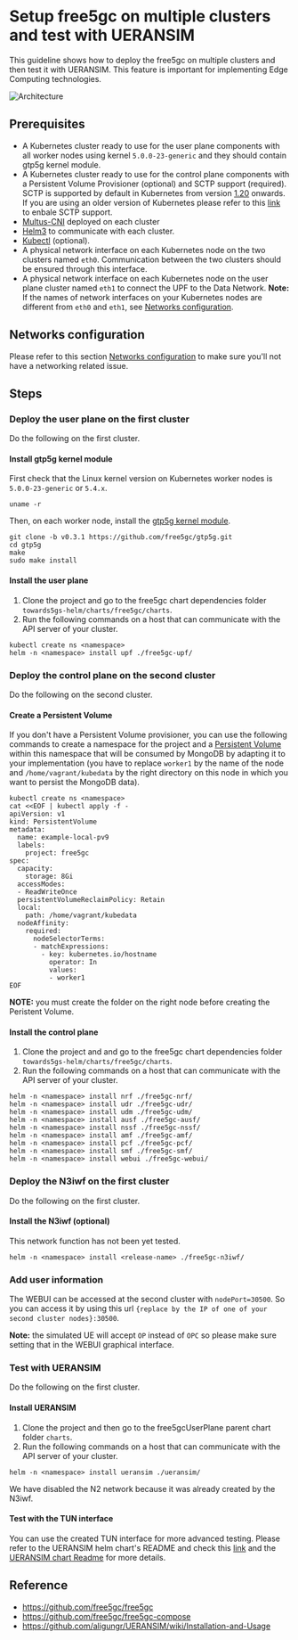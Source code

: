 # Setup free5gc on multiple clusters and test with UERANSIM

This guideline shows how to deploy the free5gc on multiple clusters and then test it with UERANSIM. This feature is important for implementing Edge Computing technologies.

![Architecture](/pictures/Setup-free5gc-on-multiple-clusters-and-test-with-UERANSIM-Architecture.png)



## Prerequisites
 - A Kubernetes cluster ready to use for the user plane components with all worker nodes using kernel `5.0.0-23-generic` and they should contain gtp5g kernel module.
 - A Kubernetes cluster ready to use for the control plane components with a Persistent Volume Provisioner (optional) and SCTP support (required). SCTP is supported by default in Kubernetes from version [1.20](https://kubernetes.io/docs/setup/release/notes/#feature) onwards. If you are using an older version of Kubernetes please refer to this [link](https://v1-19.docs.kubernetes.io/docs/concepts/services-networking/service/#sctp) to enbale SCTP support.
 - [Multus-CNI](https://github.com/intel/multus-cni) deployed on each cluster
 - [Helm3](https://helm.sh/docs/intro/install/) to communicate with each cluster.
 - [Kubectl](https://kubernetes.io/docs/tasks/tools/install-kubectl/) (optional).
 - A physical network interface on each Kubernetes node on the two clusters named `eth0`. Communication between the two clusters should be ensured through this interface.
 - A physical network interface on each Kubernetes node on the user plane cluster named `eth1` to connect the UPF to the Data Network.
**Note:** If the names of network interfaces on your Kubernetes nodes are different from `eth0` and `eth1`, see [Networks configuration](#networks-configuration).

## Networks configuration
Please refer to this section [Networks configuration](https://github.com/Orange-OpenSource/towards5gs-helm/tree/main/charts/free5gc#networks-configuration) to make sure you'll not have a networking related issue.


## Steps

### Deploy the user plane on the first cluster
Do the following on the first cluster.

#### Install gtp5g kernel module
First check that the Linux kernel version on Kubernetes worker nodes is `5.0.0-23-generic` or `5.4.x`. 
```console
uname -r
```
Then, on each worker node, install the [gtp5g kernel module](https://github.com/free5gc/gtp5g). 
```console
git clone -b v0.3.1 https://github.com/free5gc/gtp5g.git
cd gtp5g
make
sudo make install
```

#### Install the user plane
1. Clone the project and go to the free5gc chart dependencies folder `towards5gs-helm/charts/free5gc/charts`.
2. Run the following commands on a host that can communicate with the API server of your cluster.
```console
kubectl create ns <namespace>
helm -n <namespace> install upf ./free5gc-upf/
```

### Deploy the control plane on the second cluster
Do the following on the second cluster.
#### Create a Persistent Volume
If you don't have a Persistent Volume provisioner, you can use the following commands to create a namespace for the project and a [Persistent Volume](https://kubernetes.io/docs/concepts/storage/persistent-volumes/) within this namespace that will be consumed by MongoDB by adapting it to your implementation (you have to replace `worker1` by the name of the node and `/home/vagrant/kubedata` by the right directory on this node in which you want to persist the MongoDB data).
```console
kubectl create ns <namespace>
cat <<EOF | kubectl apply -f -
apiVersion: v1
kind: PersistentVolume
metadata:
  name: example-local-pv9
  labels:
    project: free5gc
spec:
  capacity:
    storage: 8Gi
  accessModes:
  - ReadWriteOnce
  persistentVolumeReclaimPolicy: Retain
  local:
    path: /home/vagrant/kubedata
  nodeAffinity:
    required:
      nodeSelectorTerms:
      - matchExpressions:
        - key: kubernetes.io/hostname
          operator: In
          values:
          - worker1
EOF
```
**NOTE:** you must create the folder on the right node before creating the Peristent Volume.

#### Install the control plane
1. Clone the project and and go to the free5gc chart dependencies folder `towards5gs-helm/charts/free5gc/charts`.
2. Run the following commands on a host that can communicate with the API server of your cluster.
```console
helm -n <namespace> install nrf ./free5gc-nrf/
helm -n <namespace> install udr ./free5gc-udr/
helm -n <namespace> install udm ./free5gc-udm/
helm -n <namespace> install ausf ./free5gc-ausf/
helm -n <namespace> install nssf ./free5gc-nssf/
helm -n <namespace> install amf ./free5gc-amf/
helm -n <namespace> install pcf ./free5gc-pcf/
helm -n <namespace> install smf ./free5gc-smf/
helm -n <namespace> install webui ./free5gc-webui/
```

### Deploy the N3iwf on the first cluster
Do the following on the first cluster.

#### Install the N3iwf (optional)
This network function has not been yet tested.
```console
helm -n <namespace> install <release-name> ./free5gc-n3iwf/
```

### Add user information
The WEBUI can be accessed at the second cluster with `nodePort=30500`. So you can access it by using this url `{replace by the IP of one of your second cluster nodes}:30500`.

**Note:** the simulated UE will accept `OP` instead of `OPC` so please make sure setting that in the WEBUI graphical interface.

### Test with UERANSIM
Do the following on the first cluster.
#### Install UERANSIM
1. Clone the project and then go to the free5gcUserPlane parent chart folder `charts`.
2. Run the following commands on a host that can communicate with the API server of your cluster.
```console
helm -n <namespace> install ueransim ./ueransim/
```
We have disabled the N2 network because it was already created by the N3iwf.

#### Test with the TUN interface
You can use the created TUN interface for more advanced testing. Please refer to the UERANSIM helm chart's README and check this [link](https://github.com/aligungr/UERANSIM/wiki/)  and the [UERANSIM chart Readme](/charts/ueransim) for more details.

## Reference
 - https://github.com/free5gc/free5gc
 - https://github.com/free5gc/free5gc-compose
 - https://github.com/aligungr/UERANSIM/wiki/Installation-and-Usage






